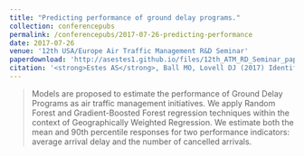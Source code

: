 ```yaml
---
title: "Predicting performance of ground delay programs."
collection: conferencepubs
permalink: /conferencepubs/2017-07-26-predicting-performance
date: 2017-07-26
venue: '12th USA/Europe Air Traffic Management R&D Seminar'
paperdownload: 'http://asestes1.github.io/files/12th_ATM_RD_Seminar_paper_128.pdf'
citation: '<strong>Estes AS</strong>, Ball MO, Lovell DJ (2017) Identifying representative traffic management initiatives.<i> Proc. 12th USA/Europe Air Traffic Management R&D Seminar</i>, 2017, Seattle, WA.'
---
```

> Models are proposed to estimate the performance of
Ground Delay Programs as air traffic management initiatives.
We apply Random Forest and Gradient-Boosted Forest
regression techniques within the context of Geographically
Weighted Regression. We estimate both the mean and 90th
percentile responses for two performance indicators: average
arrival delay and the number of cancelled arrivals.

